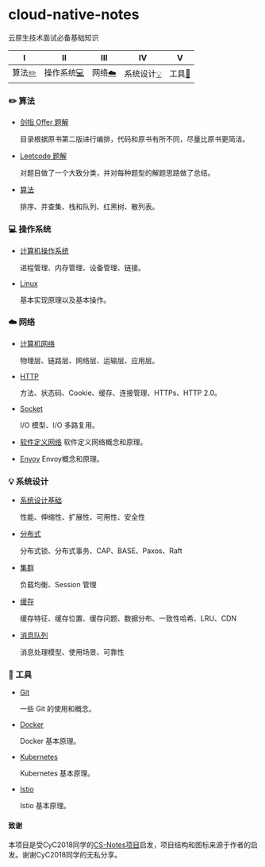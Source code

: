 # cloud-native-notes
云原生技术面试必备基础知识


| Ⅰ | Ⅱ | Ⅲ | Ⅳ | V |
| :--------: | :---------: | :---------: | :---------: | :---------: |
| 算法[:pencil2:](#pencil2-算法) | 操作系统[:computer:](#computer-操作系统)|网络[:cloud:](#cloud-网络) |   系统设计[:bulb:](#bulb-系统设计)| 工具[:hammer:](#hammer-工具)|


### :pencil2: 算法

- [剑指 Offer 题解](https://github.com/CyC2018/CS-Notes/blob/master/docs/notes/剑指%20offer%20题解.md)

  目录根据原书第二版进行编排，代码和原书有所不同，尽量比原书更简洁。

- [Leetcode 题解](https://github.com/CyC2018/CS-Notes/blob/master/docs/notes/Leetcode%20题解.md)

  对题目做了一个大致分类，并对每种题型的解题思路做了总结。
  
 - [算法](https://github.com/CyC2018/CS-Notes/blob/master/docs/notes/算法.md)

   排序、并查集、栈和队列、红黑树、散列表。
   

### :computer: 操作系统

- [计算机操作系统](https://github.com/CyC2018/CS-Notes/blob/master/docs/notes/计算机操作系统.md)

  进程管理、内存管理、设备管理、链接。

- [Linux](https://github.com/CyC2018/CS-Notes/blob/master/docs/notes/Linux.md)

  基本实现原理以及基本操作。

### :cloud: 网络 

- [计算机网络](https://github.com/CyC2018/CS-Notes/blob/master/docs/notes/计算机网络.md)

  物理层、链路层、网络层、运输层、应用层。

- [HTTP](https://github.com/CyC2018/CS-Notes/blob/master/docs/notes/HTTP.md)

  方法、状态码、Cookie、缓存、连接管理、HTTPs、HTTP 2.0。

- [Socket](https://github.com/CyC2018/CS-Notes/blob/master/docs/notes/Socket.md)

  I/O 模型、I/O 多路复用。

- [软件定义网络](https://github.com/haiker2011/cloud-native-notes/blob/master/docs/notes/软件定义网络.md)
  软件定义网络概念和原理。

- [Envoy](https://github.com/haiker2011/cloud-native-notes/blob/master/docs/notes/Envoy.md)
  Envoy概念和原理。



### :bulb: 系统设计 

- [系统设计基础](https://github.com/CyC2018/CS-Notes/blob/master/docs/notes/系统设计基础.md)

  性能、伸缩性、扩展性、可用性、安全性

- [分布式](https://github.com/CyC2018/CS-Notes/blob/master/docs/notes/分布式.md)

  分布式锁、分布式事务、CAP、BASE、Paxos、Raft

- [集群](https://github.com/CyC2018/CS-Notes/blob/master/docs/notes/集群.md)

  负载均衡、Session 管理


- [缓存](https://github.com/CyC2018/CS-Notes/blob/master/docs/notes/缓存.md)

  缓存特征、缓存位置、缓存问题、数据分布、一致性哈希、LRU、CDN

- [消息队列](https://github.com/CyC2018/CS-Notes/blob/master/docs/notes/消息队列.md)

  消息处理模型、使用场景、可靠性

### :hammer: 工具 

- [Git](https://github.com/CyC2018/CS-Notes/blob/master/docs/notes/Git.md)

  一些 Git 的使用和概念。

- [Docker](https://github.com/haiker2011/cloud-native-notes/blob/master/docs/notes/Docker.md)

  Docker 基本原理。

- [Kubernetes](https://github.com/haiker2011/cloud-native-notes/blob/master/docs/notes/Kubernetes.md)

  Kubernetes 基本原理。

- [Istio](https://github.com/haiker2011/cloud-native-notes/blob/master/docs/notes/Istio.md)

  Istio 基本原理。




#### 致谢
本项目是受CyC2018同学的[CS-Notes项目](https://github.com/CyC2018/CS-Notes)启发，项目结构和图标来源于作者的启发。谢谢CyC2018同学的无私分享。

